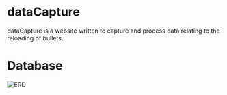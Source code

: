 # dataCapture
dataCapture is a website written to capture and process data relating to the reloading of bullets.

# Database
![ERD](https://user-images.githubusercontent.com/72813044/206758701-bdb5c1af-b1dc-47d4-b4c3-aaa7f960373b.png)
